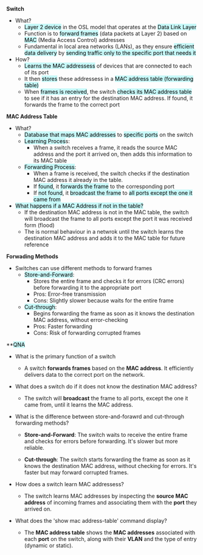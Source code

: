 **Switch**
- What?
	- <mark style="background: #ABF7F7A6;">Layer 2 device</mark> in the OSL model that operates at the <mark style="background: #ABF7F7A6;">Data Link Layer</mark>
	- Function is to <mark style="background: #ABF7F7A6;">forward frames</mark> (data packets at Layer 2) based on <mark style="background: #ABF7F7A6;">MAC</mark> (Media Access Control) addresses
	- Fundamental in local area networks (LANs), as they ensure <mark style="background: #ABF7F7A6;">efficient data delivery</mark> by <mark style="background: #ABF7F7A6;">sending traffic only to the specific port that needs it</mark>
- How?
	- <mark style="background: #ABF7F7A6;">Learns the MAC addressess</mark> of devices that are connected to each of its port
	- It then <mark style="background: #ABF7F7A6;">stores</mark> these addressess in a <mark style="background: #ABF7F7A6;">MAC address table (forwarding table)</mark>
	- When <mark style="background: #ABF7F7A6;">frames is received</mark>, the switch <mark style="background: #ABF7F7A6;">checks its MAC address table</mark> to see if it has an entry for the destination MAC address. If found, it forwards the frame to the correct port

**MAC Address Table**
- What?
	- <mark style="background: #ABF7F7A6;">Database that maps MAC addresses</mark> to <mark style="background: #ABF7F7A6;">specific ports</mark> on the switch
	- <mark style="background: #ABF7F7A6;">Learning Proces</mark>s:
		- When a switch receives a frame, it reads the source MAC address and the port it arrived on, then adds this information to its MAC table
	- <mark style="background: #ABF7F7A6;">Forwarding Process</mark>:
		- When a frame is received, the switch checks if the destination MAC address it already in the table. 
		- If <mark style="background: #ABF7F7A6;">found</mark>, it <mark style="background: #ABF7F7A6;">forwards the frame</mark> to the corresponding port
		- If <mark style="background: #ABF7F7A6;">not found</mark>, it <mark style="background: #ABF7F7A6;">broadcast the frame</mark> to <mark style="background: #ABF7F7A6;">all ports except the one it came from</mark>
- <mark style="background: #ABF7F7A6;">What happens if a MAC Address if not in the table?</mark>
	- If the destination MAC address is not in the MAC table, the switch will broadcast the frame to all ports except the port it was received form (flood)
	- The is normal behaviour in a netwrok until the switch learns the destination MAC address and adds it to the MAC table for future reference

**Forwading Methods**
- Switches can use different methods to forward frames
	- <mark style="background: #ABF7F7A6;">Store-and-Forward</mark>:
		- Stores the entire frame and checks it for errors (CRC errors) before forwarding it to the appropriate port
		- Pros: Error-free transmission
		- Cons: Slightly slower because waits for the entire frame
	- <mark style="background: #ABF7F7A6;">Cut-through</mark>:
		- Begins forwarding the frame as soon as it knows the destination MAC address, without error-checking
		- Pros: Faster forwarding
		- Cons: Risk of forwarding corrupted frames

**<mark style="background: #ABF7F7A6;">QNA</mark>
- What is the primary function of a switch
	- A switch **forwards frames** based on the **MAC address**. It efficiently delivers data to the correct port on the network.
	
- What does a switch do if it does not know the destination MAC address?
	- The switch will **broadcast** the frame to all ports, except the one it came from, until it learns the MAC address.
	
- What is the difference between store-and-forawrd and cut-through forwarding methods?
	- **Store-and-Forward**: The switch waits to receive the entire frame and checks for errors before forwarding. It's slower but more reliable.
    
	- **Cut-through**: The switch starts forwarding the frame as soon as it knows the destination MAC address, without checking for errors. It's faster but may forward corrupted frames.
	
- How does a switch learn MAC addressess?
	- The switch learns MAC addresses by inspecting the **source MAC address** of incoming frames and associating them with the **port** they arrived on.
	
- What does the 'show mac address-table' command display?
	- The **MAC address table** shows the **MAC addresses** associated with each **port** on the switch, along with their **VLAN** and the type of entry (dynamic or static).